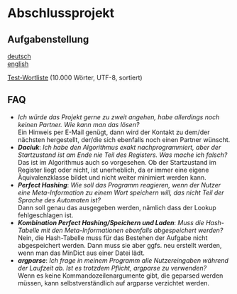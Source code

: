 # Abschlussprojekt  
  
## Aufgabenstellung
[deutsch](https://htmlpreview.github.io/?https://github.com/ue-basismodul-ws2021/ue-basismodul-ws2021.github.io/blob/main/projekt_de.html)  
[english](https://htmlpreview.github.io/?https://github.com/ue-basismodul-ws2021/ue-basismodul-ws2021.github.io/blob/main/projekt_en.html)  
  
[Test-Wortliste](wordlist.txt) (10.000 Wörter, UTF-8, sortiert)

## FAQ
- *Ich würde das Projekt gerne zu zweit angehen, habe allerdings noch keinen Partner. Wie kann man das lösen?*  
Ein Hinweis per E-Mail genügt, dann wird der Kontakt zu dem/der nächsten hergestellt, der/die sich ebenfalls noch einen Partner wünscht.
- ***Daciuk***: *Ich habe den Algorithmus exakt nachprogrammiert, aber der Startzustand ist am Ende nie Teil des Registers. Was mache ich falsch?*  
Das ist im Algorithmus auch so vorgesehen. Ob der Startzustand im Register liegt oder nicht, ist unerheblich, da er immer eine eigene Äquivalenzklasse bildet und nicht weiter minimiert werden kann.
- ***Perfect Hashing***: *Wie soll das Programm reagieren, wenn der Nutzer eine Meta-Information zu einem Wort speichern will, das nicht Teil der Sprache des Automaten ist?*  
Dann soll genau das ausgegeben werden, nämlich dass der Lookup fehlgeschlagen ist.
- ***Kombination Perfect Hashing/Speichern und Laden***: *Muss die Hash-Tabelle mit den Meta-Informationen ebenfalls abgespeichert werden?*  
Nein, die Hash-Tabelle muss für das Bestehen der Aufgabe nicht abgespeichert werden. Dann muss sie aber ggfs. neu erstellt werden, wenn man das MinDict aus einer Datei lädt.
- ***argparse***: *Ich frage in meinem Programm alle Nutzereingaben während der Laufzeit ab. Ist es trotzdem Pflicht, argparse zu verwenden?*  
Wenn es keine Kommandozeilenargumente gibt, die geparsed werden müssen, kann selbstverständlich auf argparse verzichtet werden.
